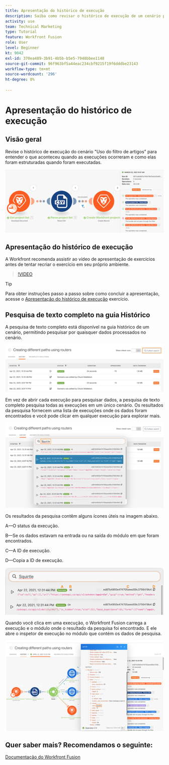 ```yaml
---
title: Apresentação do histórico de execução
description: Saiba como revisar o histórico de execução de um cenário para entender o que aconteceu quando o [!DNL Adobe Workfront Fusion].
activity: use
team: Technical Marketing
type: Tutorial
feature: Workfront Fusion
role: User
level: Beginner
kt: 9042
exl-id: 370ea489-3b91-4b5b-b5e5-7948bbee1148
source-git-commit: 96f963bf5a44eac234cbf9215f19f6dddbe23143
workflow-type: tm+mt
source-wordcount: '296'
ht-degree: 0%

---
```


# Apresentação do histórico de execução

## Visão geral

Revise o histórico de execução do cenário &quot;Uso do filtro de artigos&quot; para entender o que aconteceu quando as execuções ocorreram e como elas foram estruturadas quando foram executadas.

![Uma imagem do histórico de execução em um cenário Fusion](assets/execution-history-and-scheduling-1.png)

## Apresentação do histórico de execução

A Workfront recomenda assistir ao vídeo de apresentação de exercícios antes de tentar recriar o exercício em seu próprio ambiente.

>[!VIDEO](https://video.tv.adobe.com/v/335283/?quality=12)

>[!TIP]
>
>Para obter instruções passo a passo sobre como concluir a apresentação, acesse o [Apresentação do histórico de execução](https://experienceleague.adobe.com/docs/workfront-learn/tutorials-workfront/fusion/exercises/execution-history.html?lang=en) exercício.

## Pesquisa de texto completo na guia Histórico

A pesquisa de texto completo está disponível na guia histórico de um cenário, permitindo pesquisar por quaisquer dados processados no cenário.

![Uma imagem da pesquisa do histórico de execução](assets/execution-history-and-scheduling-2.png)

Em vez de abrir cada execução para pesquisar dados, a pesquisa de texto completo pesquisa todas as execuções em um único cenário. Os resultados da pesquisa fornecem uma lista de execuções onde os dados foram encontrados e você pode clicar em qualquer execução para explorar mais.

![Uma imagem de uma pesquisa do histórico de execução](assets/execution-history-and-scheduling-3.png)

Os resultados da pesquisa contêm alguns ícones úteis na imagem abaixo.

A—O status da execução.

B—Se os dados estavam na entrada ou na saída do módulo em que foram encontrados.

C—A ID de execução.

D—Copia a ID de execução.

![Uma imagem dos resultados de pesquisa do histórico de execução](assets/execution-history-and-scheduling-4.png)

Quando você clica em uma execução, o Workfront Fusion carrega a execução e o módulo onde o resultado da pesquisa foi encontrado. E ele abre o inspetor de execução no módulo que contém os dados de pesquisa.

![Uma imagem de links do histórico de execução](assets/execution-history-and-scheduling-5.png)


## Quer saber mais? Recomendamos o seguinte:

[Documentação do Workfront Fusion](https://experienceleague.adobe.com/docs/workfront/using/adobe-workfront-fusion/workfront-fusion-2.html?lang=en)
